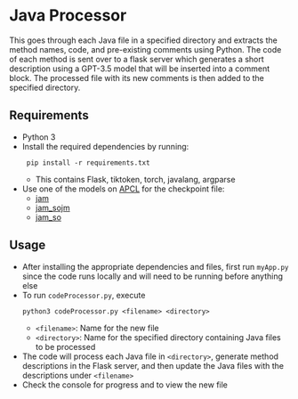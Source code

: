 # Java Processor
This goes through each Java file in a specified directory and extracts the method names, code, and pre-existing comments using Python. 
The code of each method is sent over to a flask server which generates a short description using a GPT-3.5 model that will be inserted into a comment block.
The processed file with its new comments is then added to the specified directory.

## Requirements
* Python 3
* Install the required dependencies by running:
  ```
   pip install -r requirements.txt
  ```
  * This contains Flask, tiktoken, torch, javalang, argparse
* Use one of the models on [APCL](https://huggingface.co/apcl) for the checkpoint file:
    * [jam](https://huggingface.co/apcl/jam)
    * [jam_sojm](https://huggingface.co/apcl/jam_sojm)
    * [jam_so](https://huggingface.co/apcl/jam_so)
  
## Usage
* After installing the appropriate dependencies and files, first run `myApp.py` since the code runs locally and will need to be running before anything else
* To run `codeProcessor.py`, execute
  ```
  python3 codeProcessor.py <filename> <directory>
  ```
  * `<filename>`: Name for the new file
  * `<directory>`: Name for the specified directory containing Java files to be processed
* The code will process each Java file in `<directory>`, generate method descriptions in the Flask server, and then update the Java files with the descriptions under `<filename>`
* Check the console for progress and to view the new file
